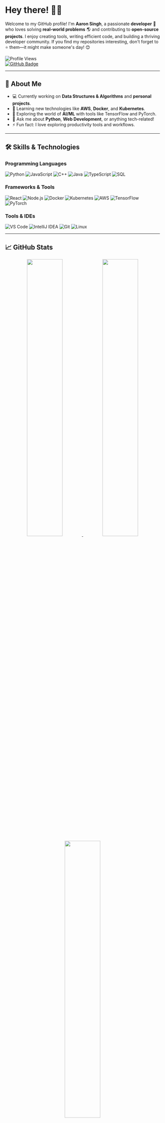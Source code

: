 # Hey there! 👋😄

Welcome to my GitHub profile! I'm **Aaron Singh**, a passionate **developer** 🚀 who loves solving **real-world problems** 🌎 and contributing to **open-source projects**. I enjoy creating tools, writing efficient code, and building a thriving developer community. If you find my repositories interesting, don't forget to ⭐ them—it might make someone's day! 😊

![Profile Views](https://komarev.com/ghpvc/?username=A-Singh15&style=flat&color=blue)  
[![GitHub Badge](https://img.shields.io/badge/-A--Singh15-black?style=flat&labelColor=black&logo=github&logoColor=white)](https://github.com/A-Singh15)

---

## 🌟 About Me
- 💻 Currently working on **Data Structures & Algorithms** and **personal projects**.
- 🌱 Learning new technologies like **AWS**, **Docker**, and **Kubernetes**.
- 🔭 Exploring the world of **AI/ML** with tools like TensorFlow and PyTorch.
- 💬 Ask me about **Python**, **Web Development**, or anything tech-related!
- ⚡ Fun fact: I love exploring productivity tools and workflows.

---

## 🛠️ Skills & Technologies

### Programming Languages
![Python](https://img.shields.io/badge/-Python-000?logo=Python)
![JavaScript](https://img.shields.io/badge/-JavaScript-000?logo=JavaScript)
![C++](https://img.shields.io/badge/-C++-000?logo=C%2B%2B&logoColor=00599C)
![Java](https://img.shields.io/badge/-Java-000?logo=Java&logoColor=007396)
![TypeScript](https://img.shields.io/badge/-TypeScript-000?logo=TypeScript)
![SQL](https://img.shields.io/badge/-SQL-000?logo=MySQL)

### Frameworks & Tools
![React](https://img.shields.io/badge/-React-000?logo=React)
![Node.js](https://img.shields.io/badge/-Node.js-000?logo=node.js)
![Docker](https://img.shields.io/badge/-Docker-000?logo=Docker)
![Kubernetes](https://img.shields.io/badge/-Kubernetes-000?logo=Kubernetes)
![AWS](https://img.shields.io/badge/-AWS-000?logo=Amazon-AWS&logoColor=F90)
![TensorFlow](https://img.shields.io/badge/-TensorFlow-000?logo=TensorFlow)
![PyTorch](https://img.shields.io/badge/-PyTorch-000?logo=PyTorch)

### Tools & IDEs
![VS Code](https://img.shields.io/badge/-Visual%20Studio%20Code-007ACC?logo=visual-studio-code)
![IntelliJ IDEA](https://img.shields.io/badge/-IntelliJ%20IDEA-black?logo=intellij-idea&logoColor=white)
![Git](https://img.shields.io/badge/-Git-F05032?logo=git&logoColor=white)
![Linux](https://img.shields.io/badge/-Linux-FCC624?logo=linux&logoColor=black)

---

## 📈 GitHub Stats

<p align="center">
  <a href="https://gitstats.me/A-Singh15">
    <img width="48%" src="https://github-readme-stats.vercel.app/api?username=A-Singh15&show_icons=true&theme=algolia&count_private=true" />
    <img width="48%" src="https://github-readme-streak-stats.herokuapp.com/?user=A-Singh15&theme=algolia" />
  </a>
</p>

<p align="center">
  <a href="https://gitstats.me/A-Singh15">
    <img width="48%" src="https://github-readme-stats.vercel.app/api/top-langs/?username=A-Singh15&layout=compact&theme=algolia" />
  </a>
</p>

---

## 🌱 Current Challenges

I’m constantly pushing myself to grow as a developer. Here are some of my personal goals:
1. Code for **5–6 hours daily** with minimal distractions.
2. Read dev articles and explore new UI/UX trends daily.
3. Stay active with regular workouts 🏋️‍♂️.
4. Avoid excessive time spent on entertainment platforms like YouTube.
5. Embrace a minimalist lifestyle for better focus.

---

## ✨ Fun Widgets

<p align="center">
  <img src="https://github-profile-trophy.vercel.app/?username=A-Singh15&theme=algolia" alt="GitHub Trophies" />
</p>

<p align="center">
  <img src="https://quotes-github-readme.vercel.app/api?type=horizontal&theme=algolia" alt="Quote of the Day" />
</p>

---

⭐ If you like my work, consider giving a star to my repositories—it motivates me to keep going! 😊
```
